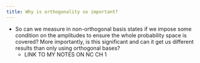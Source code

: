 ```yaml
---
title: Why is orthogonality so important? 
---
```


- So can we measure in non-orthogonal basis states if we impose some condition 
on the amplitudes to ensure the whole probability space is covered? More 
importantly, is this significant and can it get us different results than 
only using orthogonal bases? 
    - LINK TO MY NOTES ON NC CH 1 

